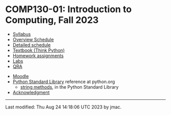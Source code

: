 # COMP130-01: Introduction to Computing, Fall 2023

<!-- ![WCBC with cat](wcbc-cat.jpg) -->

* [Syllabus](syllabus-8-24-2023.docx)
* [Overview Schedule](schedule-8-24-2023.xlsx)  <!-- &nbsp;&nbsp;&nbsp;<font color="red">UPDATED on 9/18/2022</font> -->
* [Detailed schedule](resources)
* [Textbook (Think Python)](https://greenteapress.com/wp/think-python-2e/)
* [Homework assignments](hw)
* [Labs](labs)
* [QRA](qra.md)
<!-- * [Exams](exams.md)&nbsp;&nbsp;&nbsp;<font color="red">UPDATED on 5/2/2023</font> -->
* [Moodle](https://lms.dickinson.edu/course/view.php?id=52046)
* [Python Standard Library](https://docs.python.org/3/library/index.html) reference at python.org
  - [string
    methods](https://docs.python.org/3/library/stdtypes.html#string-methods),
    in the Python Standard Library
* [Acknowledgment](acknowledgment.md)


----
Last modified: Thu Aug 24 14:18:06 UTC 2023 by jmac.
